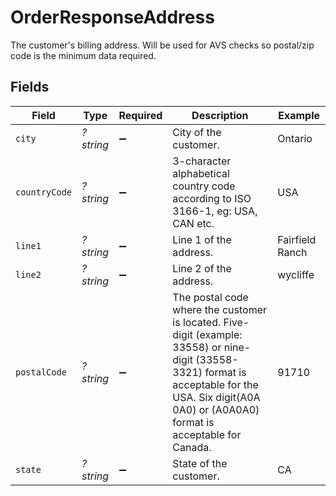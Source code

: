 # OrderResponseAddress

The customer's billing address. Will be used for AVS checks so postal/zip code is the minimum data required.


## Fields

| Field                                                                                                                                                                                                   | Type                                                                                                                                                                                                    | Required                                                                                                                                                                                                | Description                                                                                                                                                                                             | Example                                                                                                                                                                                                 |
| ------------------------------------------------------------------------------------------------------------------------------------------------------------------------------------------------------- | ------------------------------------------------------------------------------------------------------------------------------------------------------------------------------------------------------- | ------------------------------------------------------------------------------------------------------------------------------------------------------------------------------------------------------- | ------------------------------------------------------------------------------------------------------------------------------------------------------------------------------------------------------- | ------------------------------------------------------------------------------------------------------------------------------------------------------------------------------------------------------- |
| `city`                                                                                                                                                                                                  | *?string*                                                                                                                                                                                               | :heavy_minus_sign:                                                                                                                                                                                      | City of the customer.                                                                                                                                                                                   | Ontario                                                                                                                                                                                                 |
| `countryCode`                                                                                                                                                                                           | *?string*                                                                                                                                                                                               | :heavy_minus_sign:                                                                                                                                                                                      | 3-character alphabetical country code according to ISO 3166-1, eg: USA, CAN etc.                                                                                                                        | USA                                                                                                                                                                                                     |
| `line1`                                                                                                                                                                                                 | *?string*                                                                                                                                                                                               | :heavy_minus_sign:                                                                                                                                                                                      | Line 1 of the address.                                                                                                                                                                                  | Fairfield Ranch                                                                                                                                                                                         |
| `line2`                                                                                                                                                                                                 | *?string*                                                                                                                                                                                               | :heavy_minus_sign:                                                                                                                                                                                      | Line 2 of the address.                                                                                                                                                                                  | wycliffe                                                                                                                                                                                                |
| `postalCode`                                                                                                                                                                                            | *?string*                                                                                                                                                                                               | :heavy_minus_sign:                                                                                                                                                                                      | The postal code where the customer is located. Five-digit (example: 33558) or nine-digit (33558-3321) format is acceptable for the USA. Six digit(A0A 0A0) or (A0A0A0) format is acceptable for Canada. | 91710                                                                                                                                                                                                   |
| `state`                                                                                                                                                                                                 | *?string*                                                                                                                                                                                               | :heavy_minus_sign:                                                                                                                                                                                      | State of the customer.                                                                                                                                                                                  | CA                                                                                                                                                                                                      |